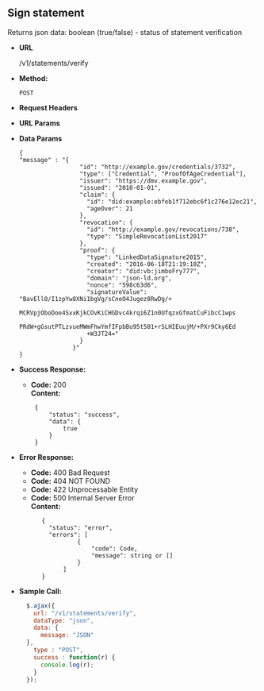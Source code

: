 **Sign statement**
----
  Returns json data: boolean (true/false) - status of statement verification

* **URL**

  /v1/statements/verify
  
* **Method:**

  `POST`
  
*  **Request Headers**

    
*  **URL Params**
    

* **Data Params**
    ```
    {
   	"message" : "{
                     "id": "http://example.gov/credentials/3732",
                     "type": ["Credential", "ProofOfAgeCredential"],
                     "issuer": "https://dmv.example.gov",
                     "issued": "2010-01-01",
                     "claim": {
                       "id": "did:example:ebfeb1f712ebc6f1c276e12ec21",
                       "ageOver": 21
                     },
                     "revocation": {
                       "id": "http://example.gov/revocations/738",
                       "type": "SimpleRevocationList2017"
                     },
                     "proof": {
                       "type": "LinkedDataSignature2015",
                       "created": "2016-06-18T21:19:10Z",
                       "creator": "did:vb:jimboFry777",
                       "domain": "json-ld.org",
                       "nonce": "598c63d6",
                       "signatureValue": "BavEll0/I1zpYw8XNi1bgVg/sCneO4Jugez8RwDg/+
                       MCRVpjOboDoe4SxxKjkCOvKiCHGDvc4krqi6Z1n0UfqzxGfmatCuFibcC1wps
                       PRdW+gGsutPTLzvueMWmFhwYmfIFpbBu95t501+rSLHIEuujM/+PXr9Cky6Ed
                       +W3JT24="
                     }
                   }"
    }
    ```

* **Success Response:**

  * **Code:** 200 <br />
    **Content:** 
    
    ```
     {
         "status": "success",
         "data": {
             true
         }
     }
    ```
 
* **Error Response:**

   * **Code:** 400 Bad Request <br />
   * **Code:** 404 NOT FOUND<br />
   * **Code:** 422 Unprocessable Entity <br />
   * **Code:** 500 Internal Server Error<br />
     **Content:** 
     ```
        {
          "status": "error",
          "errors": [
                  {
                      "code": Code,
                      "message": string or []
                  }
              ]
        }
     ```

* **Sample Call:**

  ```javascript
    $.ajax({
      url: "/v1/statements/verify",
      dataType: "json",
      data: {
        message: "JSON"
    },
      type : "POST",
      success : function(r) {
        console.log(r);
      }
    });
  ```